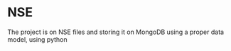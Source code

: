 # NSE
The project is on NSE files and storing it on MongoDB using a proper data model, using python
